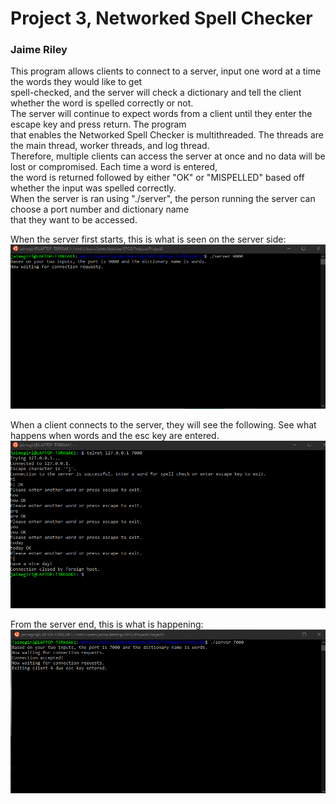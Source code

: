 # Project 3, Networked Spell Checker
### Jaime Riley

This program allows clients to connect to a server, input one word at a time the words they would like to get <br />
spell-checked, and the server will check a dictionary and tell the client whether the word is spelled correctly or not. <br />
The server will continue to expect words from a client until they enter the escape key and press return. The program <br />
that enables the Networked Spell Checker is multithreaded. The threads are the main thread, worker threads, and log thread.  
Therefore, multiple clients can access the server at once and no data will be lost or compromised. Each time a word is entered,  
the word is returned followed by either "OK" or "MISPELLED" based off whether the input was spelled correctly.  
When the server is ran using "./server", the person running the server can choose a port number and dictionary name  <br /> 
that they want to be accessed. 


When the server first starts, this is what is seen on the server side:  
![When the server first starts](ServerSide1.png)  


When a client connects to the server, they will see the following. See what happens when words and the esc key are entered.   
![When the client first connects to the server](ClientSide1.png)

From the server end, this is what is happening:      
![When the server receives words and client disconnects](ServerSide2.png)

